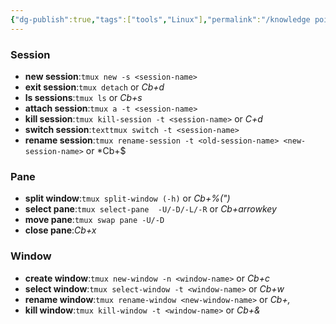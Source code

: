 ```yaml
---
{"dg-publish":true,"tags":["tools","Linux"],"permalink":"/knowledge point/Linux/tmux常用快捷键汇总/","dgPassFrontmatter":true}
---
```



### Session
* **new session**:`tmux new -s <session-name>` 
* **exit session**:`tmux detach` or *Cb+d*
* **ls sessions**:`tmux ls` or *Cb+s*
* **attach session**:`tmux a -t <session-name>`
* **kill session**:`tmux kill-session -t <session-name>` or *C+d*
* **switch session**:`texttmux switch -t <session-name>`
* **rename session**:`tmux rename-session -t <old-session-name> <new-session-name>` or *Cb+$

### Pane
* **split window**:`tmux split-window (-h)` or *Cb+%(")*
* **select pane**:`tmux select-pane  -U/-D/-L/-R` or *Cb+arrowkey*
* **move pane**:`tmux swap pane -U/-D`
* **close pane**:*Cb+x*

### Window
* **create window**:`tmux new-window -n <window-name>` or *Cb+c*
* **select window**:`tmux select-window -t <window-name>` or *Cb+w*
* **rename window**:`tmux rename-window <new-window-name>` or *Cb+,*
* **kill window**:`tmux kill-window -t <window-name>` or *Cb+&*
